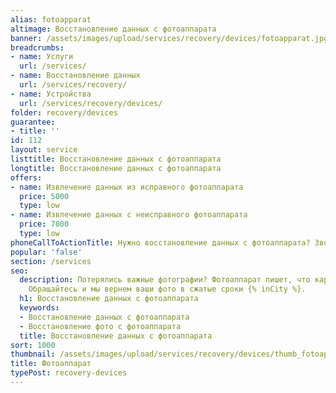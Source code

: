 ```yaml
---
alias: fotoapparat
altimage: Восстановление данных с фотоаппарата
banner: /assets/images/upload/services/recovery/devices/fotoapparat.jpg
breadcrumbs:
- name: Услуги
  url: /services/
- name: Восстановление данных
  url: /services/recovery/
- name: Устройства
  url: /services/recovery/devices/
folder: recovery/devices
guarantee:
- title: ''
id: 112
layout: service
listtitle: Восстановление данных с фотоаппарата
longtitle: Восстановление данных с фотоаппарата
offers:
- name: Извлечение данных из исправного фотоаппарата
  price: 5000
  type: low
- name: Извлечение данных с неисправного фотоаппарата
  price: 7000
  type: low
phoneCallToActionTitle: Нужно восстановление данных с фотоаппарата? Звоните!
popular: 'false'
section: /services
seo:
  description: Потерялись важные фотографии? Фотоаппарат пишет, что карта памяти неотформатирована?
    Обращайтесь и мы вернем ваши фото в сжатые сроки {% inCity %}.
  h1: Восстановление данных с фотоаппарата
  keywords:
  - Восстановление данных с фотоаппарата
  - Восстановление фото с фотоаппарата
  title: Восстановление данных с фотоаппарата
sort: 1000
thumbnail: /assets/images/upload/services/recovery/devices/thumb_fotoapparat.jpg
title: Фотоаппарат
typePost: recovery-devices
---
```

